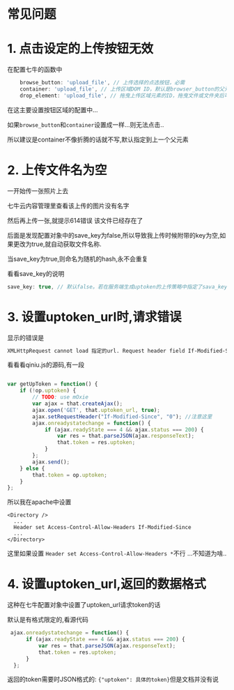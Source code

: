 # 常见问题

# 1. 点击设定的上传按钮无效

在配置七牛的函数中

```javascript
    browse_button: 'upload_file', // 上传选择的点选按钮，必需
    container: 'upload_file', // 上传区域DOM ID，默认是browser_button的父元素
    drop_element: 'upload_file', // 拖曳上传区域元素的ID，拖曳文件或文件夹后可触发上传
```

在这主要设置按钮区域的配置中...

如果`browse_button`和`container`设置成一样...则无法点击..

所以建议是container不像折腾的话就不写,默认指定到上一个父元素

# 2. 上传文件名为空

一开始传一张照片上去

七牛云内容管理里查看该上传的图片没有名字

然后再上传一张,就提示614错误 该文件已经存在了

后面是发现配置对象中的save_key为false,所以导致我上传时候附带的key为空,如果更改为true,就自动获取文件名称.

当save_key为true,则命名为随机的hash,永不会重复

看看save_key的说明

```javascript
save_key: true, // 默认false。若在服务端生成uptoken的上传策略中指定了sava_key，则开启，SDK在前端将不对key进行任何处理
```

# 3. 设置uptoken_url时,请求错误

显示的错误是

```html
XMLHttpRequest cannot load 指定的url. Request header field If-Modified-Since is not allowed by Access-Control-Allow-Headers in preflight response.
```

看看看qiniu.js的源码,有一段

```javascript

var getUpToken = function() {
    if (!op.uptoken) {
        // TODO: use mOxie
        var ajax = that.createAjax();
        ajax.open('GET', that.uptoken_url, true);
        ajax.setRequestHeader("If-Modified-Since", "0"); //注意这里
        ajax.onreadystatechange = function() {
            if (ajax.readyState === 4 && ajax.status === 200) {
                var res = that.parseJSON(ajax.responseText);
                that.token = res.uptoken;
            }
        };
        ajax.send();
    } else {
        that.token = op.uptoken;
    }
};
```

所以我在apache中设置

```
<Directory />
  ...
  Header set Access-Control-Allow-Headers If-Modified-Since
  ...
</Directory>  
```

这里如果设置 `Header set Access-Control-Allow-Headers *`不行 ...不知道为啥..

# 4. 设置uptoken_url,返回的数据格式

这种在七牛配置对象中设置了uptoken_url请求token的话

默认是有格式限定的,看源代码

```javascript
 ajax.onreadystatechange = function() {
      if (ajax.readyState === 4 && ajax.status === 200) {
          var res = that.parseJSON(ajax.responseText);
          that.token = res.uptoken;
      }
  };
```

返回的token需要时JSON格式的: `{"uptoken": 具体的token}`但是文档并没有说